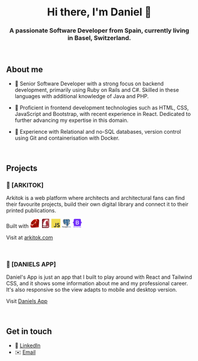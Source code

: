 <h1 align="center">Hi there, I'm Daniel 👋</h1>
<h3 align="center">A passionate Software Developer from Spain, currently living in Basel, Switzerland.</h3>
<br/>

## About me

- :evergreen_tree: Senior Software Developer with a strong focus on backend development, primarily using Ruby on Rails and C#. Skilled in these languages with additional knowledge of Java and PHP.

- :palm_tree: Proficient in frontend development technologies such as HTML, CSS, JavaScript and Bootstrap, with recent experience in React. Dedicated to further advancing my expertise in this domain.

- :seedling: Experience with Relational and no-SQL databases, version control using Git and containerisation with Docker.

<br/>

## Projects

### 🚀 [ARKITOK]

Arkitok is a web platform where architects and architectural fans can find their favourite projects, build their own digital library and connect it to their printed publications.

Built with   <img src="https://raw.githubusercontent.com/devicons/devicon/master/icons/ruby/ruby-original.svg" alt="ruby" width="25" height="25"/>  <img src="https://raw.githubusercontent.com/devicons/devicon/master/icons/rails/rails-original-wordmark.svg" alt="rails" width="25" height="25"/>  <img src="https://raw.githubusercontent.com/devicons/devicon/master/icons/javascript/javascript-original.svg" alt="javascript" width="25" height="25"/>  <img src="https://raw.githubusercontent.com/devicons/devicon/master/icons/postgresql/postgresql-original-wordmark.svg" alt="postgresql" width="25" height="25"/>  <img src="https://raw.githubusercontent.com/devicons/devicon/master/icons/bootstrap/bootstrap-plain-wordmark.svg" alt="bootstrap" width="25" height="25"/>

Visit at <a href="https://www.arkitok.com" target="_blank">arkitok.com</a>

<br/>

### 🚀 [DANIELS APP]

Daniel's App is just an app that I built to play around with React and Tailwind CSS, and it shows some information about me and my professional career. It's also responsive so the view adapts to mobile and desktop version.

Visit <a href="https://daniels-app-three.vercel.app/" target="_blank">Daniels App</a>


<br/>

## Get in touch

- 💼 [LinkedIn](https://www.linkedin.com/in/danielalvareznavarro)
- ✉️ [Email](mailto:daniel@arkitok.com)
